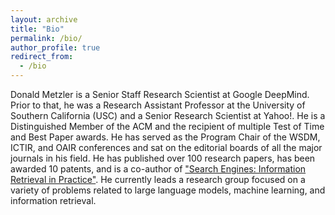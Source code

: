 ```yaml
---
layout: archive
title: "Bio"
permalink: /bio/
author_profile: true
redirect_from:
  - /bio
---
```


Donald Metzler is a Senior Staff Research Scientist at Google DeepMind. Prior to
that, he was a Research Assistant Professor at the University of Southern
California (USC) and a Senior Research Scientist at Yahoo!. He is a
Distinguished Member of the ACM and the recipient of multiple Test of Time and
Best Paper awards.  He has served as the Program Chair of the WSDM, ICTIR, and
OAIR conferences and sat on the editorial boards of all the major journals in
his field. He has published over 100 research papers, has been awarded 10
patents, and is a co-author of ["Search Engines: Information Retrieval in Practice"](https://ciir.cs.umass.edu/irbook/).
He currently leads a research group focused on a variety of problems related to
large language models, machine learning, and information retrieval.